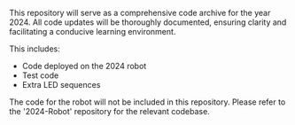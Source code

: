 This repository will serve as a comprehensive code archive for the year 2024. All code updates will be thoroughly documented, ensuring clarity and facilitating a conducive learning environment.

This includes:
- Code deployed on the 2024 robot
- Test code
- Extra LED sequences

The code for the robot will not be included in this repository. Please refer to the '2024-Robot' repository for the relevant codebase.
